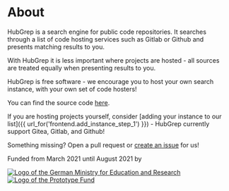 # About

HubGrep is a search engine for public code repositories. It searches through a list of code hosting services such as Gitlab or Github and presents matching results to you.

With HubGrep it is less important where projects are hosted - all sources are treated equally when presenting results to you.

HubGrep is free software - we encourage you to host your own search instance, with your own set of code hosters!

You can find the source code [here](https://github.com/HubGrep/hubgrep_search).
  
If you are hosting projects yourself, consider [adding your instance to our list]({{ url_for('frontend.add_instance_step_1') }}) - HubGrep currently support Gitea, Gitlab, and Github! 

Something missing? Open a pull request or [create an issue](https://github.com/HubGrep/hubgrep_search/issues/new) for us!

<div class="hubgrep-fund-logos">
    <p>Funded from March 2021 until August 2021 by</p>
    <div>    
        <a class="bmbf" href="https://www.bmbf.de/en/" rel="nofollow">
            <img src="{{ url_for('static', filename='images/logos/bmbf_en.jpg') }}" alt="Logo of the German Ministry for Education and Research">
        </a>
        <a href="https://prototypefund.de/en/" rel="nofollow">
            <img src="{{ url_for('static', filename='images/logos/prototype_fund.svg') }}" alt="Logo of the Prototype Fund">
        </a>
    </div>
</div>
